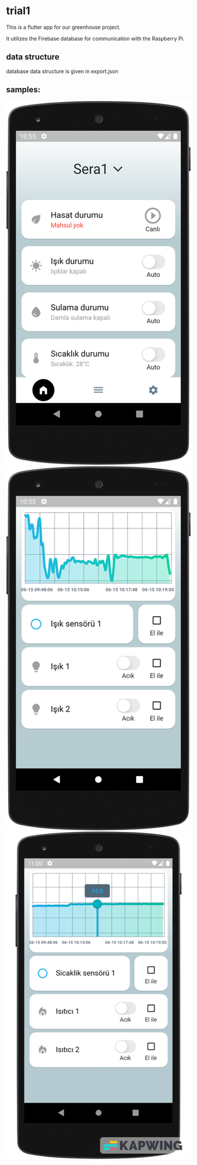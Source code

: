 # trial1

This is a flutter app for our greenhouse project.

It utilizes the Firebase database for communication with the Raspberry Pi.

## data structure
database data structure is given in export.json

## samples:
![sample1](https://github.com/2trail/flutter/blob/main/greenhouse/sample1.png) 
![sample2](https://github.com/2trail/flutter/blob/main/greenhouse/sample2.png) 
![sample3](https://github.com/2trail/flutter/blob/main/greenhouse/sample3.jpeg) 

